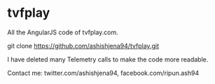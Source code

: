 # tvfplay
All the AngularJS code of tvfplay.com.

git clone https://github.com/ashishjena94/tvfplay.git

I have deleted many Telemetry calls to make the code more readable.

Contact me: twitter.com/ashishjena94, facebook.com/ripun.ash94